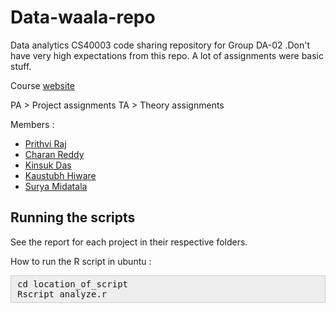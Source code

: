 # Data-waala-repo

Data analytics CS40003 code sharing repository for Group DA-02 .Don't have very high expectations from this repo. A lot of assignments were basic stuff.

Course [website](http://www.nid.iitkgp.ernet.in/dsamanta/courses/CS40003_2016/index.html)

PA > Project assignments
TA > Theory assignments

Members :

* [Prithvi Raj](https://github.com/prithviraj-gudepu)
* [Charan Reddy](https://github.com/charan223)
* [Kinsuk Das](https://github.com/blankRick)
* [Kaustubh Hiware](https://github.com/kaustubhhiware)
* [Surya Midatala](https://github.com/kingofools)


## Running the scripts

See the report for each project in their respective folders.

How to run the R script in ubuntu :
<pre style="background: rgb(238, 238, 238); border: 1px solid rgb(204, 204, 204); padding: 5px 10px;">cd location_of_script
Rscript analyze.r</pre>
